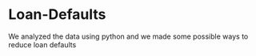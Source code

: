 # Loan-Defaults
We analyzed the data using python and we made some possible ways to reduce loan defaults  
